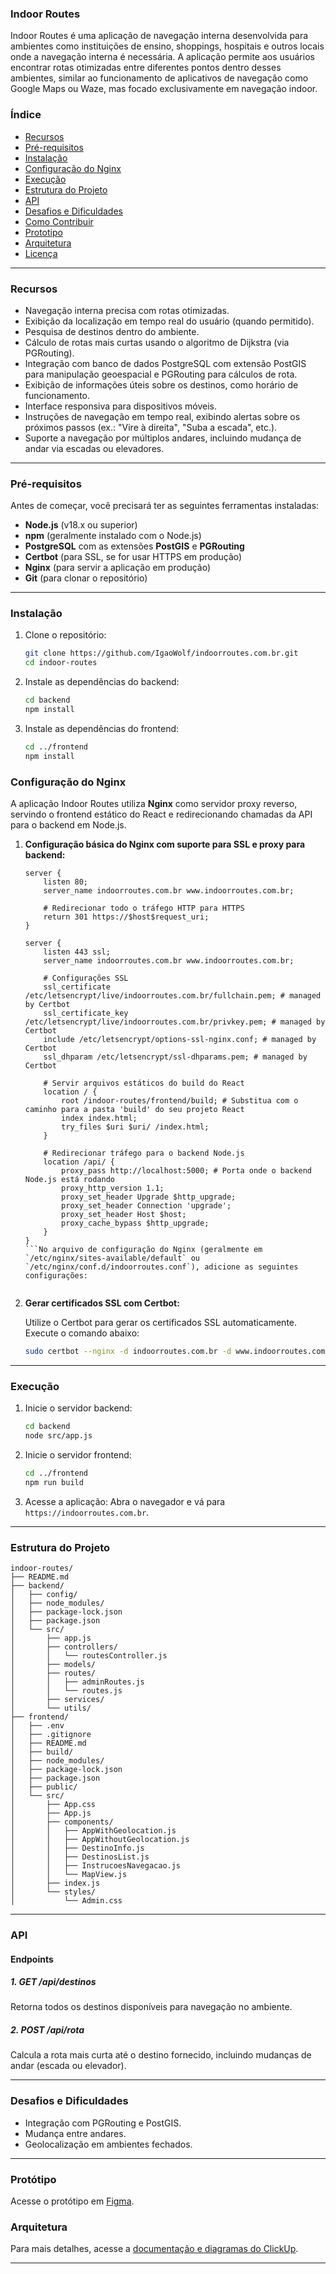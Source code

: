 ### Indoor Routes

Indoor Routes é uma aplicação de navegação interna desenvolvida para ambientes como instituições de ensino, shoppings, hospitais e outros locais onde a navegação interna é necessária. A aplicação permite aos usuários encontrar rotas otimizadas entre diferentes pontos dentro desses ambientes, similar ao funcionamento de aplicativos de navegação como Google Maps ou Waze, mas focado exclusivamente em navegação indoor.

### Índice

- [Recursos](#recursos)
- [Pré-requisitos](#pré-requisitos)
- [Instalação](#instalação)
- [Configuração do Nginx](#configuração-do-nginx)
- [Execução](#execução)
- [Estrutura do Projeto](#estrutura-do-projeto)
- [API](#api)
- [Desafios e Dificuldades](#desafios-e-dificuldades)
- [Como Contribuir](#como-contribuir)
- [Prototipo](#prototipo)
- [Arquitetura](#arquitetura)
- [Licença](#licença)

---

### Recursos

- Navegação interna precisa com rotas otimizadas.
- Exibição da localização em tempo real do usuário (quando permitido).
- Pesquisa de destinos dentro do ambiente.
- Cálculo de rotas mais curtas usando o algoritmo de Dijkstra (via PGRouting).
- Integração com banco de dados PostgreSQL com extensão PostGIS para manipulação geoespacial e PGRouting para cálculos de rota.
- Exibição de informações úteis sobre os destinos, como horário de funcionamento.
- Interface responsiva para dispositivos móveis.
- Instruções de navegação em tempo real, exibindo alertas sobre os próximos passos (ex.: "Vire à direita", "Suba a escada", etc.).
- Suporte a navegação por múltiplos andares, incluindo mudança de andar via escadas ou elevadores.

---

### Pré-requisitos

Antes de começar, você precisará ter as seguintes ferramentas instaladas:

- **Node.js** (v18.x ou superior)
- **npm** (geralmente instalado com o Node.js)
- **PostgreSQL** com as extensões **PostGIS** e **PGRouting**
- **Certbot** (para SSL, se for usar HTTPS em produção)
- **Nginx** (para servir a aplicação em produção)
- **Git** (para clonar o repositório)

---

### Instalação

1. Clone o repositório:
   ```bash
   git clone https://github.com/IgaoWolf/indoorroutes.com.br.git
   cd indoor-routes
   ```

2. Instale as dependências do backend:
   ```bash
   cd backend
   npm install
   ```

3. Instale as dependências do frontend:
   ```bash
   cd ../frontend
   npm install
   ```

### Configuração do Nginx

A aplicação Indoor Routes utiliza **Nginx** como servidor proxy reverso, servindo o frontend estático do React e redirecionando chamadas da API para o backend em Node.js.

1. **Configuração básica do Nginx com suporte para SSL e proxy para backend:**

   
   ```nginx
   server {
       listen 80;
       server_name indoorroutes.com.br www.indoorroutes.com.br;

       # Redirecionar todo o tráfego HTTP para HTTPS
       return 301 https://$host$request_uri;
   }

   server {
       listen 443 ssl;
       server_name indoorroutes.com.br www.indoorroutes.com.br;

       # Configurações SSL
       ssl_certificate /etc/letsencrypt/live/indoorroutes.com.br/fullchain.pem; # managed by Certbot
       ssl_certificate_key /etc/letsencrypt/live/indoorroutes.com.br/privkey.pem; # managed by Certbot
       include /etc/letsencrypt/options-ssl-nginx.conf; # managed by Certbot
       ssl_dhparam /etc/letsencrypt/ssl-dhparams.pem; # managed by Certbot

       # Servir arquivos estáticos do build do React
       location / {
           root /indoor-routes/frontend/build; # Substitua com o caminho para a pasta 'build' do seu projeto React
           index index.html;
           try_files $uri $uri/ /index.html;
       }

       # Redirecionar tráfego para o backend Node.js
       location /api/ {
           proxy_pass http://localhost:5000; # Porta onde o backend Node.js está rodando
           proxy_http_version 1.1;
           proxy_set_header Upgrade $http_upgrade;
           proxy_set_header Connection 'upgrade';
           proxy_set_header Host $host;
           proxy_cache_bypass $http_upgrade;
       }
   }
   ```No arquivo de configuração do Nginx (geralmente em `/etc/nginx/sites-available/default` ou `/etc/nginx/conf.d/indoorroutes.conf`), adicione as seguintes configurações:


2. **Gerar certificados SSL com Certbot:**

   Utilize o Certbot para gerar os certificados SSL automaticamente. Execute o comando abaixo:

   ```bash
   sudo certbot --nginx -d indoorroutes.com.br -d www.indoorroutes.com.br
   ```

---

### Execução

1. Inicie o servidor backend:
   ```bash
   cd backend
   node src/app.js
   ```

2. Inicie o servidor frontend:
   ```bash
   cd ../frontend
   npm run build
   ```

3. Acesse a aplicação:
   Abra o navegador e vá para `https://indoorroutes.com.br`.

---

### Estrutura do Projeto

```
indoor-routes/
├── README.md
├── backend/
│   ├── config/
│   ├── node_modules/
│   ├── package-lock.json
│   ├── package.json
│   └── src/
│       ├── app.js
│       ├── controllers/
│       │   └── routesController.js
│       ├── models/
│       ├── routes/
│       │   ├── adminRoutes.js
│       │   └── routes.js
│       ├── services/
│       └── utils/
├── frontend/
│   ├── .env
│   ├── .gitignore
│   ├── README.md
│   ├── build/
│   ├── node_modules/
│   ├── package-lock.json
│   ├── package.json
│   ├── public/
│   └── src/
│       ├── App.css
│       ├── App.js
│       ├── components/
│       │   ├── AppWithGeolocation.js
│       │   ├── AppWithoutGeolocation.js
│       │   ├── DestinoInfo.js
│       │   ├── DestinosList.js
│       │   ├── InstrucoesNavegacao.js
│       │   └── MapView.js
│       ├── index.js
│       └── styles/
│           └── Admin.css
```

---

### API

#### Endpoints

##### 1. **GET /api/destinos**

Retorna todos os destinos disponíveis para navegação no ambiente.

##### 2. **POST /api/rota**

Calcula a rota mais curta até o destino fornecido, incluindo mudanças de andar (escada ou elevador).

---

### Desafios e Dificuldades

- Integração com PGRouting e PostGIS.
- Mudança entre andares.
- Geolocalização em ambientes fechados.

---

### Protótipo

Acesse o protótipo em [Figma](https://www.figma.com/design/yS966JddAsEW2WHw1iUEjn/Indoor-Routes?node-id=1648-1618&node-type=canvas).

### Arquitetura

Para mais detalhes, acesse a [documentação e diagramas do ClickUp](https://sharing.clickup.com/9013000327/l/h/6-901300010601-1/ee4db365f7af39a).

---